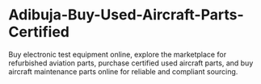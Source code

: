# Adibuja-Buy-Used-Aircraft-Parts-Certified
Buy electronic test equipment online, explore the marketplace for refurbished aviation parts, purchase certified used aircraft parts, and buy aircraft maintenance parts online for reliable and compliant sourcing.
